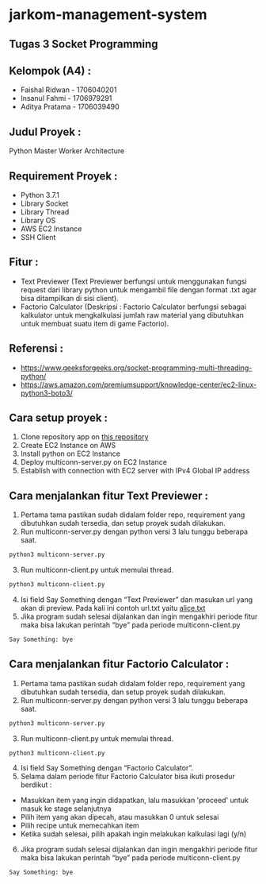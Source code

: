 # jarkom-management-system
## Tugas 3 Socket Programming

## Kelompok (A4) :

- Faishal Ridwan - 1706040201
- Insanul Fahmi - 1706979291
- Aditya Pratama - 1706039490

## Judul Proyek :

Python Master Worker Architecture

## Requirement Proyek :

- Python 3.7.1
- Library Socket
- Library Thread
- Library OS
- AWS EC2 Instance
- SSH Client

## Fitur :

- Text Previewer (Text Previewer berfungsi untuk menggunakan fungsi request dari library python untuk mengambil file dengan format .txt agar bisa ditampilkan di sisi client).
- Factorio Calculator (Deskripsi : Factorio Calculator berfungsi sebagai kalkulator untuk mengkalkulasi jumlah raw material yang dibutuhkan untuk membuat suatu item di game Factorio).

## Referensi :

- https://www.geeksforgeeks.org/socket-programming-multi-threading-python/
- https://aws.amazon.com/premiumsupport/knowledge-center/ec2-linux-python3-boto3/

## Cara setup proyek :

1. Clone repository app on [this repository](https://github.com/Aditya-sim/jarkom-management-system)
2. Create EC2 Instance on AWS
3. Install python on EC2 Instance
4. Deploy multiconn-server.py on EC2 Instance
5. Establish with connection with EC2 server with IPv4 Global IP address

## Cara menjalankan fitur Text Previewer :

1. Pertama tama pastikan sudah didalam folder repo, requirement yang dibutuhkan sudah tersedia, dan setup proyek sudah dilakukan.
2. Run multiconn-server.py dengan python versi 3 lalu tunggu beberapa saat.
```bash
python3 multiconn-server.py
```
3. Run multiconn-client.py untuk memulai thread.
```bash
python3 multiconn-client.py
```
4. Isi field Say Something dengan “Text Previewer” dan masukan url yang akan di preview. Pada kali ini contoh url.txt yaitu [alice.txt](http://gaia.cs.umass.edu/wiresharklabs/alice.txt)
5. Jika program sudah selesai dijalankan dan ingin mengakhiri periode fitur maka bisa lakukan perintah “bye” pada periode multiconn-client.py
```bash
Say Something: bye
```

## Cara menjalankan fitur Factorio Calculator :

1. Pertama tama pastikan sudah didalam folder repo, requirement yang dibutuhkan sudah tersedia, dan setup proyek sudah dilakukan.
2. Run multiconn-server.py dengan python versi 3 lalu tunggu beberapa saat.
```bash
python3 multiconn-server.py
```
3. Run multiconn-client.py untuk memulai thread.
```bash
python3 multiconn-client.py
```
4. Isi field Say Something dengan “Factorio Calculator”.
5. Selama dalam periode fitur Factorio Calculator bisa ikuti prosedur berdikut :
 - Masukkan item yang ingin didapatkan, lalu masukkan 'proceed' untuk masuk ke stage selanjutnya
 - Pilih item yang akan dipecah, atau masukkan 0 untuk selesai
 - Pilih recipe untuk memecahkan item
 - Ketika sudah selesai, pilih apakah ingin melakukan kalkulasi lagi (y/n)
6. Jika program sudah selesai dijalankan dan ingin mengakhiri periode fitur maka bisa lakukan perintah “bye” pada periode multiconn-client.py
```bash
Say Something: bye
```




